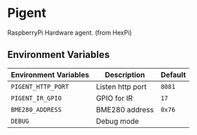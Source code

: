 # Pigent

RaspberryPi Hardware agent. (from HexPi)

## Environment Variables

| Environment Variables | Description      | Default |
|-----------------------|------------------|---------|
| `PIGENT_HTTP_PORT`    | Listen http port | `8081`  |
| `PIGENT_IR_GPIO`      | GPIO for IR      | `17`    |
| `BME280_ADDRESS`      | BME280 address   | `0x76`  |
| `DEBUG`               | Debug mode       |         |
